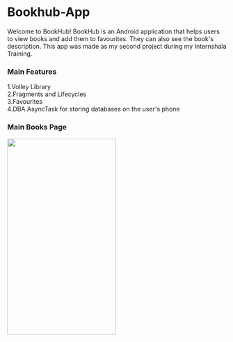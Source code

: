 # Bookhub-App
Welcome to BookHub! BookHub is an Android application that helps users to view books and add them to favourites. They can also see the book's description.
This app was made as my second project during my Internshala Training.

### Main Features
1.Volley Library</br>
2.Fragments and Lifecycles</br>
3.Favourites</br>
4.DBA AsyncTask for storing databases on the user's phone</br>

<h3> Main Books Page</h3>
<img src="https://github.com/KartikeySharma/Bookhub-App/blob/master/BookHub_Screenshots/1.Book_Main_Menu.jpeg" width="250" height="450"/>
